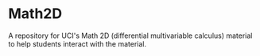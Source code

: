 # Math2D
A repository for UCI's Math 2D (differential multivariable calculus) material to help students interact with the material.
